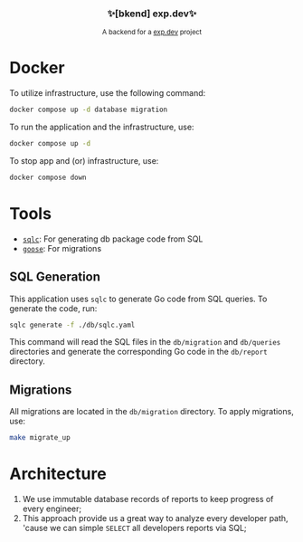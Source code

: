 <h3 align="center">✨[bkend] exp.dev✨</h3>
<p align="center"><sup>A backend for a <a target="_blank" href="github.com/tokiory/exp.dev">exp.dev</a> project</sup></p>


# Docker
To utilize infrastructure, use the following command:
```bash
docker compose up -d database migration
```

To run the application and the infrastructure, use:
```bash
docker compose up -d
```

To stop app and (or) infrastructure, use:
```bash
docker compose down
```

# Tools
- [`sqlc`](https://github.com/kyleconroy/sqlc): For generating db package code from SQL
- [`goose`](https://github.com/pressly/goose): For migrations

## SQL Generation
This application uses `sqlc` to generate Go code from SQL queries. To generate the code, run:

```bash
sqlc generate -f ./db/sqlc.yaml
```

This command will read the SQL files in the `db/migration` and `db/queries` directories and generate the corresponding Go code in the `db/report` directory.

## Migrations
All migrations are located in the `db/migration` directory. To apply migrations, use:

```bash
make migrate_up
```

# Architecture
1. We use immutable database records of reports to keep progress of every engineer;
2. This approach provide us a great way to analyze every developer path, 'cause we can simple `SELECT` all developers reports via SQL;
